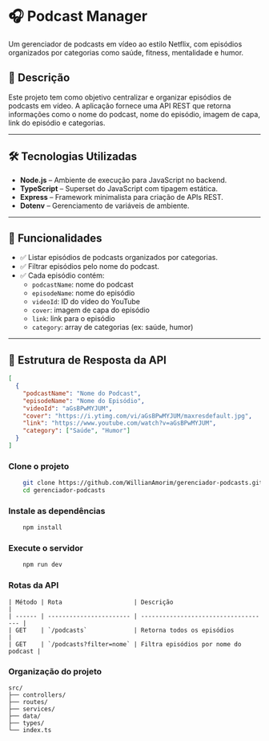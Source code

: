 # 🎧 Podcast Manager

Um gerenciador de podcasts em vídeo ao estilo Netflix, com episódios organizados por categorias como saúde, fitness, mentalidade e humor.

## 📌 Descrição

Este projeto tem como objetivo centralizar e organizar episódios de podcasts em vídeo. A aplicação fornece uma API REST que retorna informações como o nome do podcast, nome do episódio, imagem de capa, link do episódio e categorias.

---

## 🛠 Tecnologias Utilizadas

- **Node.js** – Ambiente de execução para JavaScript no backend.
- **TypeScript** – Superset do JavaScript com tipagem estática.
- **Express** – Framework minimalista para criação de APIs REST.
- **Dotenv** – Gerenciamento de variáveis de ambiente.

---

## 🚀 Funcionalidades

- ✅ Listar episódios de podcasts organizados por categorias.
- ✅ Filtrar episódios pelo nome do podcast.
- ✅ Cada episódio contém:
  - `podcastName`: nome do podcast
  - `episodeName`: nome do episódio
  - `videoId`: ID do vídeo do YouTube
  - `cover`: imagem de capa do episódio
  - `link`: link para o episódio
  - `category`: array de categorias (ex: saúde, humor)

---

## 📂 Estrutura de Resposta da API

```json
[
  {
    "podcastName": "Nome do Podcast",
    "episodeName": "Nome do Episódio",
    "videoId": "aGsBPwMYJUM",
    "cover": "https://i.ytimg.com/vi/aGsBPwMYJUM/maxresdefault.jpg",
    "link": "https://www.youtube.com/watch?v=aGsBPwMYJUM",
    "category": ["Saúde", "Humor"]
  }
]
```
### Clone o projeto
```bash
    git clone https://github.com/WillianAmorim/gerenciador-podcasts.git
    cd gerenciador-podcasts
```

### Instale as dependências
```bash
    npm install
```

### Execute o servidor
```bash
    npm run dev
```

### Rotas da API
```plaintext
| Método | Rota                    | Descrição                            |
| ------ | ----------------------- | ------------------------------------ |
| GET    | `/podcasts`             | Retorna todos os episódios           |
| GET    | `/podcasts?filter=nome` | Filtra episódios por nome do podcast |
```

### Organização do projeto
```
src/
├── controllers/
├── routes/
├── services/
├── data/
├── types/
└── index.ts
```